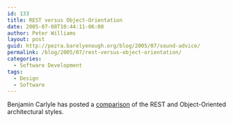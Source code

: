 ```yaml
---
id: 133
title: REST versus Object-Orientation
date: 2005-07-08T10:44:11-06:00
author: Peter Williams
layout: post
guid: http://pezra.barelyenough.org/blog/2005/07/sound-advice/
permalink: /blog/2005/07/rest-versus-object-orientation/
categories:
  - Software Development
tags:
  - Design
  - Software
---
```

Benjamin Carlyle has posted a [comparison](http://members.optusnet.com.au/benjamincarlyle/benjamin/blog/2005/07/05/) of the REST and Object-Oriented architectural styles.
